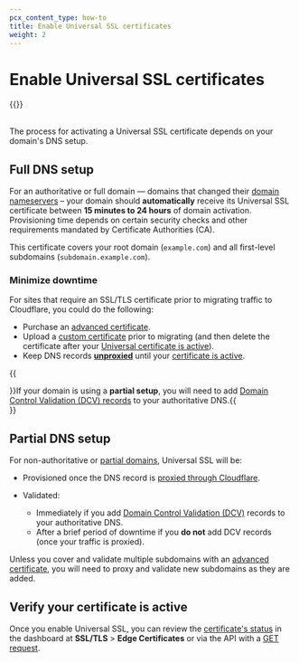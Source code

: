 ```yaml
---
pcx_content_type: how-to
title: Enable Universal SSL certificates
weight: 2
---
```


# Enable Universal SSL certificates

{{<render file="_universal-ssl-definition.md">}}

\
The process for activating a Universal SSL certificate depends on your domain's DNS setup.

## Full DNS setup

For an authoritative or full domain — domains that changed their [domain nameservers](/dns/zone-setups/full-setup/) – your domain should **automatically** receive its Universal SSL certificate between **15 minutes to 24 hours** of domain activation. Provisioning time depends on certain security checks and other requirements mandated by Certificate Authorities (CA).

This certificate covers your root domain (`example.com`) and all first-level subdomains (`subdomain.example.com`).

### Minimize downtime

For sites that require an SSL/TLS certificate prior to migrating traffic to Cloudflare, you could do the following:

- Purchase an [advanced certificate](/ssl/edge-certificates/advanced-certificate-manager/).
- Upload a [custom certificate](/ssl/edge-certificates/custom-certificates/) prior to migrating (and then delete the certificate after your [Universal certificate is active](#verify-your-certificate-is-active)).
- Keep DNS records [**unproxied**](/dns/manage-dns-records/reference/proxied-dns-records) until your [certificate is active](#verify-your-certificate-is-active).

{{<Aside type="note">}}If your domain is using a **partial setup**, you will need to add [Domain Control Validation (DCV) records](/ssl/edge-certificates/changing-dcv-method/) to your authoritative DNS.{{</Aside>}}

## Partial DNS setup

For non-authoritative or [partial domains](/dns/zone-setups/partial-setup/), Universal SSL will be:

- Provisioned once the DNS record is [proxied through Cloudflare](/dns/zone-setups/partial-setup/setup/#step-3--add-dns-records).
- Validated:

  - Immediately if you add [Domain Control Validation (DCV)](/ssl/edge-certificates/changing-dcv-method/) records to your authoritative DNS.
  - After a brief period of downtime if you **do not** add DCV records (once your traffic is proxied).

Unless you cover and validate multiple subdomains with an [advanced certificate](/ssl/edge-certificates/advanced-certificate-manager/), you will need to proxy and validate new subdomains as they are added.

## Verify your certificate is active

Once you enable Universal SSL, you can review the [certificate's status](/ssl/ssl-tls/certificate-statuses/) in the dashboard at **SSL/TLS** > **Edge Certificates** or via the API with a [GET request](https://api.cloudflare.com/#certificate-packs-list-certificate-packs).
